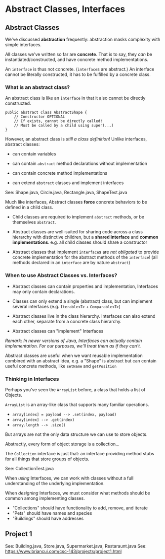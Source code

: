 # Abstract Classes, Interfaces

## Abstract Classes

We've discussed **abstraction** frequently:
abstraction masks complexity with simple interfaces.

All classes we've written so far are **concrete**.
That is to say, they *can* be instantiated/constructed,
and have concrete method implementations.

An `interface` is thus not concrete. (`interface`s are abstract.)
An interface cannot be literally constructed, it has to be fulfilled by a concrete class.

### What is an abstract class?

An abstract class is like an `interface` in that it also cannot be directly constructed.

```
public abstract class AbstractShape {
    // Constructor OPTIONAL
    // If exists, cannot be directly called!
    // Must be called by a child using super(...)
} 
```

However, an abstract class is *still a class definition*!
Unlike interfaces, abstract classes:

 - can contain variables
 
 - can contain `abstract` method declarations without implementation
 
 - can contain concrete method implementations
 
 - can extend `abstract` classes and implement interfaces

See: Shape.java, Circle.java, Rectangle.java, ShapeTest.java

Much like interfaces, Abstract classes **force** concrete behaviors
to be defined in a child class.

 - Child classes are required to implement `abstract` methods,
   or be themselves `abstract`.

 - Abstract classes are well-suited for sharing code across a class hierarchy with distinctive children, but a **shared interface** and **common implementations**.
   e.g. all child classes should share a constructor
 
 - Abstract classes that implement `interface`s are *not obligated*
   to provide concrete implementation for the abstract methods of the `interface`!
   (all methods declared in an `interface` are by nature `abstract`)
 
### When to use Abstract Classes vs. Interfaces?

 - Abstract classes can contain properties and implementation,
   Interfaces may only contain declarations.

 - Classes can only extend a single (abstract) class,
   but can implement several interfaces (e.g. `Iterable<T>` + `Comparable<T>`)
 
 - Abstract classes live in the class hierarchy.
   Interfaces can also extend each other,
   separate from a concrete class hierarchy.
 
 - Abstract classes can "implement" Interfaces

*Remark: In newer versions of Java, Interfaces can actually contain implementation.
For our purposes, we'll treat them as if they can't.*

Abstract classes are useful when we want reusable implementation
combined with an abstract idea, e.g. a "Shape" is abstract but can contain
useful concrete methods, like `setName` and `getPosition`

### Thinking in Interfaces

Perhaps you've seen the `ArrayList` before, a class that holds a list of Objects.

`ArrayList` is an array-like class that supports many familiar operations.

 - `array[index] = payload --> .set(index, payload)`
 - `array[index] --> .get(index)`
 - `array.length --> .size()`

But arrays are not the only data structure we can use to store objects.

Abstractly, every form of object storage is a collection...

The `Collection` interface is just that: an interface providing method stubs for all things that store groups of objects.

See: CollectionTest.java

When *using* Interfaces, we can work with classes
without a full understanding of the underlying implementation.

When *designing* Interfaces, we must consider
 what methods should be common among implementing classes.

 - "Collections" should have functionality to add, remove, and iterate
 - "Pets" should have names and species
 - "Buildings" should have addresses

## Project 1

See: Building.java, Store.java, Supermarket.java, Restaraunt.java
See: https://www.briancui.com/csc-143/projects/project1.html
